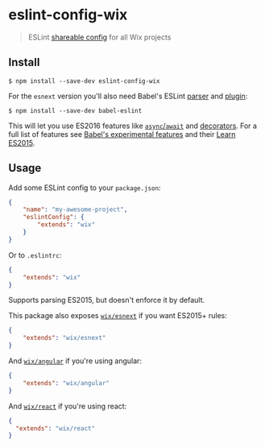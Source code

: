 # eslint-config-wix

> ESLint [shareable config](http://eslint.org/docs/developer-guide/shareable-configs.html) for all Wix projects


## Install

```
$ npm install --save-dev eslint-config-wix
```

For the `esnext` version you'll also need Babel's ESLint [parser](https://github.com/babel/babel-eslint) and [plugin](https://github.com/babel/eslint-plugin-babel):

```
$ npm install --save-dev babel-eslint
```

This will let you use ES2016 features like [`async`/`await`](https://github.com/lukehoban/ecmascript-asyncawait) and [decorators](https://github.com/wycats/javascript-decorators). For a full list of features see [Babel's experimental features](https://babeljs.io/docs/usage/experimental/) and their [Learn ES2015](https://babeljs.io/docs/learn-es2015/).


## Usage

Add some ESLint config to your `package.json`:

```json
{
	"name": "my-awesome-project",
	"eslintConfig": {
		"extends": "wix"
	}
}
```

Or to `.eslintrc`:

```json
{
	"extends": "wix"
}
```

Supports parsing ES2015, but doesn't enforce it by default.

This package also exposes [`wix/esnext`](esnext.js) if you want ES2015+ rules:

```json
{
	"extends": "wix/esnext"
}
```

And [`wix/angular`](angular.js) if you're using angular:

```json
{
	"extends": "wix/angular"
}
```

And [`wix/react`](react.js) if you're using react:

```json
{
  "extends": "wix/react"
}
```
